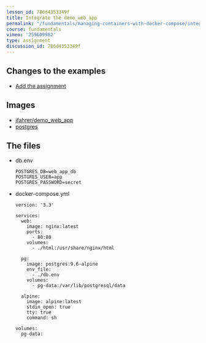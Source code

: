 ```yaml
---
lesson_id: 786d4353349f
title: Integrate the demo_web_app
permalink: "/fundamentals/managing-containers-with-docker-compose/integrate-the-demo_web_app/"
course: fundamentals
vimeo: '259609982'
type: assignment
discussion_id: 786d4353349f
---
```


## Changes to the examples
* [Add the assignment](https://github.com/learndocker/docker_examples/commit/bd9f0c0)

## Images
* [jfahrer/demo_web_app](https://store.docker.com/community/images/jfahrer/demo_web_app)
* [postgres](https://store.docker.com/images/postgres)

## The files
* db.env
  ```
  POSTGRES_DB=web_app_db
  POSTGRES_USER=app
  POSTGRES_PASSWORD=secret
  ```

* docker-compose.yml
  ```
  version: '3.3'

  services:
    web:
      image: nginx:latest
      ports:
        - 80:80
      volumes:
        - ./html:/usr/share/nginx/html

    pg:
      image: postgres:9.6-alpine
      env_file:
        - ./db.env
      volumes:
        - pg-data:/var/lib/postgresql/data

    alpine:
      image: alpine:latest
      stdin_open: true
      tty: true
      command: sh

  volumes:
    pg-data:
  ```
